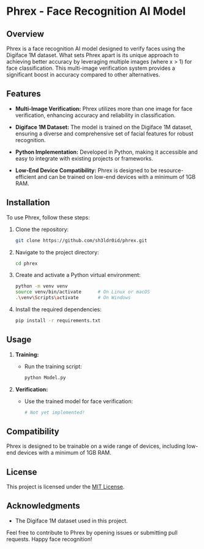 # Phrex - Face Recognition AI Model

## Overview

Phrex is a face recognition AI model designed to verify faces using the Digiface 1M dataset. What sets Phrex apart is its unique approach to achieving better accuracy by leveraging multiple images (where x > 1) for face classification. This multi-image verification system provides a significant boost in accuracy compared to other alternatives.

## Features

- **Multi-Image Verification:** Phrex utilizes more than one image for face verification, enhancing accuracy and reliability in classification.

- **Digiface 1M Dataset:** The model is trained on the Digiface 1M dataset, ensuring a diverse and comprehensive set of facial features for robust recognition.

- **Python Implementation:** Developed in Python, making it accessible and easy to integrate with existing projects or frameworks.

- **Low-End Device Compatibility:** Phrex is designed to be resource-efficient and can be trained on low-end devices with a minimum of 1GB RAM.

## Installation

To use Phrex, follow these steps:

1. Clone the repository:

   ```bash
   git clone https://github.com/sh3ldr0id/phrex.git
   ```

2. Navigate to the project directory:

   ```bash
   cd phrex
   ```

3. Create and activate a Python virtual environment:

   ```bash
   python -m venv venv
   source venv/bin/activate      # On Linux or macOS
   .\venv\Scripts\activate       # On Windows
   ```

4. Install the required dependencies:

   ```bash
   pip install -r requirements.txt
   ```

## Usage

1. **Training:**
   - Run the training script:

     ```bash
     python Model.py
     ```

2. **Verification:**
   - Use the trained model for face verification:

     ```python
     # Not yet implemented!
     ```

## Compatibility

Phrex is designed to be trainable on a wide range of devices, including low-end devices with a minimum of 1GB RAM.

## License

This project is licensed under the [MIT License](LICENSE).

## Acknowledgments

- The Digiface 1M dataset used in this project.

Feel free to contribute to Phrex by opening issues or submitting pull requests. Happy face recognition!